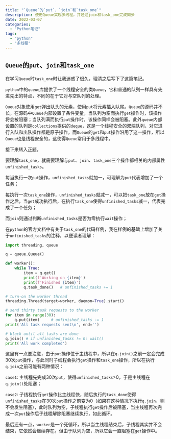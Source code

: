 ```yaml
---
title: "`Queue`的`put`、`join`和`task_one`"
description: 使用Queue实现多线程，并通过join和task_one完成同步
date: 2022-03-07
categories:
  - "Python笔记"
tags:
  - "python"
  - "多线程"
---
```


## `Queue`的`put`、`join`和`task_one`

在学习`Queue`时`task_one`时让我迷惑了很久，理清之后写下了这篇笔记。

`python`中的`queue`库提供了一个线程安全的类`Queue`，它和普通的队列一样具有先进先出的特点，不同的在于它对与空队列的处理。

`Queue`对象使用`get`弹出队头的元素，使用`put`将元素插入队尾。`Queue`的源码并不长，在源码中`Queue`内部设置了条件变量，当队列为空而执行`get`操作时，该操作将会被阻塞；当队列满而执行`put`操作时，该操作同样会被阻塞。此外`queue`内部设置的队列是`collections`提供的`deque`，这是一个线程安全的双端队列，对它进行入队和出队操作都是原子操作，而`Queue`的`get`和`put`操作沿用了这一操作，所以`Queue`也是线程安全的，这使得`Queue`常用于多线程中。

接下来转入正题。

要理解`task_one`，就需要理解与`put`、`join`、`task_one`三个操作都相关的内部属性`unfinished_tasks`。

每当执行一次`put`操作，`unfinished_tasks`就加一，可理解为`put`代表增加了一个任务；

每执行一次`task_one`操作，`unfinished_tasks`就减一，可以把`task_one`放在`get`操作之后，当`get`成功执行后，在执行`task_one`使得`unfinished_tasks`减一，代表完成了一个任务；

而`join`则通过判断`unfinished_tasks`是否为零执行`wait`操作；

在`python`的官方文档中有关于`task_one`的代码样例，我在样例的基础上增加了关于`unfinished_tasks`的注释，以便读者理解：

```python
import threading, queue

q = queue.Queue()

def worker():
    while True:
        item = q.get()
        print(f'Working on {item}')
        print(f'Finished {item}')
        q.task_done()	# unfinished_tasks += 1

# turn-on the worker thread
threading.Thread(target=worker, daemon=True).start()

# send thirty task requests to the worker
for item in range(30):
    q.put(item)		# unfinished_tasks -= 1
print('All task requests sent\n', end='')

# block until all tasks are done
q.join() # if unfinished_tasks != 0: wait()
print('All work completed')
```



这里有一点要注意，由于`put`操作位于主线程中，所以在`q.join()`之前一定会完成30次`put`操作，与此同时子线程会执行`get`操作和`task_one`操作，所以在执行`q.join`之前可能有两种情况：

`case1`: 主线程先完成30次`put`，使得`unfinished_tasks`>0，于是主线程在`q.join()`处阻塞；

`case2`: 子线程执行`get`操作比主线程快，随后执行的`task_done`使得`unfinished_tasks`在30次`put`操作之前变为0（如果在这种情况下执行`q.join`，则不会发生阻塞），此时队列为空，子线程执行`get`操作后被阻塞，当主线程再次完成一次`put`操作后子线程解除阻塞继续执行，如此循环。

最后还有一点，`worker`是一个死循环，所以当主线程结束后，子线程其实并不会结束，它依然会继续存在。但由于队列为空，所以它会一直阻塞在`get`操作中。